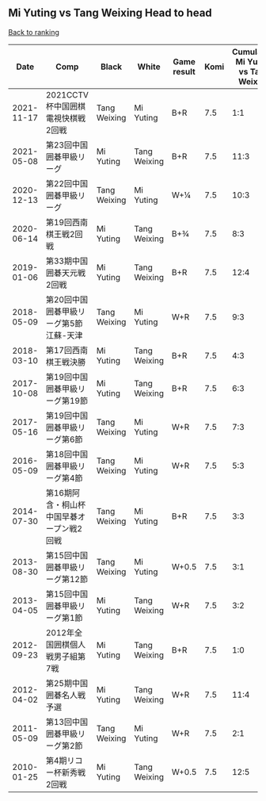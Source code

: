 ## Mi Yuting vs Tang Weixing Head to head

[Back to ranking](../../index.md)




| **Date** | **Comp** | **Black** | **White** | **Game result** | **Komi** | **Cumulative Mi Yuting vs Tang Weixing** | **Mi Yuting streak** | **Tang Weixing streak** | 
| --- | --- | --- | --- | --- | --- | --- | --- | --- |
| 2021-11-17 | 2021CCTV杯中国囲棋電視快棋戦2回戦 | Tang Weixing | Mi Yuting | B+R | 7.5 | 1:1 | 0 | 1 | 
| 2021-05-08 | 第23回中国囲碁甲級リーグ | Mi Yuting | Tang Weixing | B+R | 7.5 | 11:3 | 8 | 0 | 
| 2020-12-13 | 第22回中国囲碁甲級リーグ | Tang Weixing | Mi Yuting | W+¼ | 7.5 | 10:3 | 7 | 0 | 
| 2020-06-14 | 第19回西南棋王戦2回戦 | Mi Yuting | Tang Weixing | B+¾ | 7.5 | 8:3 | 5 | 0 | 
| 2019-01-06 | 第33期中国囲碁天元戦2回戦 | Mi Yuting | Tang Weixing | B+R | 7.5 | 12:4 | 1 | 0 | 
| 2018-05-09 | 第20回中国囲碁甲級リーグ第5節江蘇-天津 | Tang Weixing | Mi Yuting | W+R | 7.5 | 9:3 | 6 | 0 | 
| 2018-03-10 | 第17回西南棋王戦決勝 | Mi Yuting | Tang Weixing | B+R | 7.5 | 4:3 | 1 | 0 | 
| 2017-10-08 | 第19回中国囲碁甲級リーグ第19節 | Mi Yuting | Tang Weixing | B+R | 7.5 | 6:3 | 3 | 0 | 
| 2017-05-16 | 第19回中国囲碁甲級リーグ第6節 | Tang Weixing | Mi Yuting | W+R | 7.5 | 7:3 | 4 | 0 | 
| 2016-05-09 | 第18回中国囲碁甲級リーグ第4節 | Tang Weixing | Mi Yuting | W+R | 7.5 | 5:3 | 2 | 0 | 
| 2014-07-30 | 第16期阿含・桐山杯中国早碁オープン戦2回戦 | Tang Weixing | Mi Yuting | B+R | 7.5 | 3:3 | 0 | 2 | 
| 2013-08-30 | 第15回中国囲碁甲級リーグ第12節 | Tang Weixing | Mi Yuting | W+0.5 | 7.5 | 3:1 | 2 | 0 | 
| 2013-04-05 | 第15回中国囲碁甲級リーグ第1節 | Mi Yuting | Tang Weixing | W+R | 7.5 | 3:2 | 0 | 1 | 
| 2012-09-23 | 2012年全国囲棋個人戦男子組第7戦 | Mi Yuting | Tang Weixing | B+R | 7.5 | 1:0 | 1 | 0 | 
| 2012-04-02 | 第25期中国囲碁名人戦予選 | Mi Yuting | Tang Weixing | W+R | 7.5 | 11:4 | 0 | 1 | 
| 2011-05-09 | 第13回中国囲碁甲級リーグ第2節 | Tang Weixing | Mi Yuting | W+R | 7.5 | 2:1 | 1 | 0 | 
| 2010-01-25 | 第4期リコー杯新秀戦2回戦 | Mi Yuting | Tang Weixing | W+0.5 | 7.5 | 12:5 | 0 | 1 |




